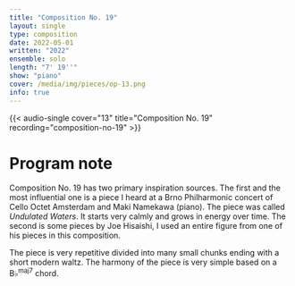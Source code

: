 ```yaml
---
title: "Composition No. 19"
layout: single
type: composition
date: 2022-05-01
written: "2022"
ensemble: solo
length: "7' 19''"
show: "piano"
cover: /media/img/pieces/op-13.png
info: true
---
```


{{< audio-single cover="13" title="Composition No. 19" recording="composition-no-19" >}}

# Program note

Composition No. 19 has two primary inspiration sources. The first and the most influential one is a piece I heard at a Brno Philharmonic concert of Cello Octet Amsterdam and Maki Namekawa (piano). The piece was called *Undulated Waters*. It starts very calmly and grows in energy over time. The second is some pieces by Joe Hisaishi, I used an entire figure from one of his pieces in this composition.

The piece is very repetitive divided into many small chunks ending with a short modern waltz. The harmony of the piece is very simple based on a B&#9837;<sup>maj7</sup> chord. 